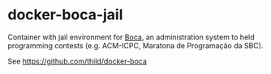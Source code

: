 # docker-boca-jail

Container with jail environment for [Boca](https://github.com/cassiopc/boca), an administration system to held programming contests (e.g. ACM-ICPC, Maratona de Programação da SBC).

See https://github.com/thild/docker-boca
